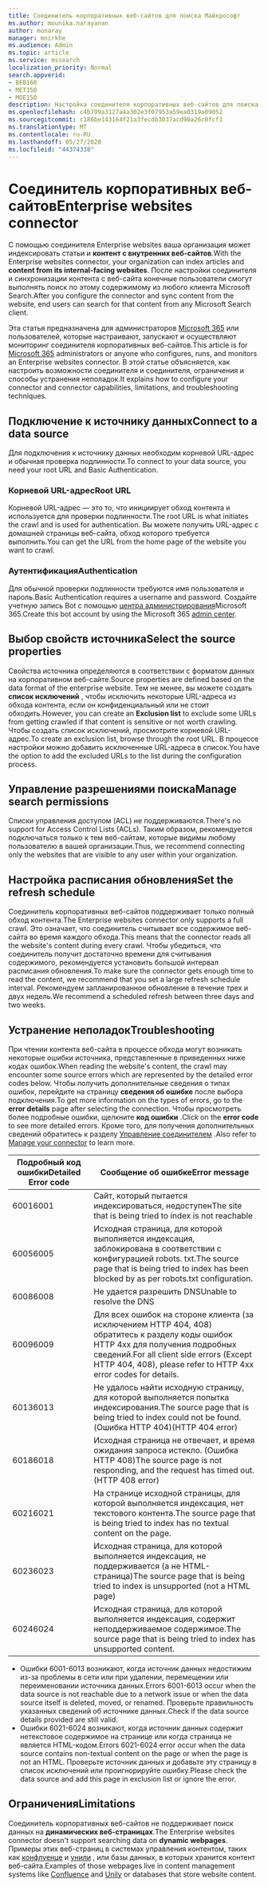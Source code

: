 ```yaml
---
title: Соединитель корпоративных веб-сайтов для поиска Майкрософт
ms.author: mounika.narayanan
author: monaray
manager: mnirkhe
ms.audience: Admin
ms.topic: article
ms.service: mssearch
localization_priority: Normal
search.appverid:
- BFB160
- MET150
- MOE150
description: Настройка соединителя корпоративных веб-сайтов для поиска Microsoft Search
ms.openlocfilehash: c4b799a3127a4a302e3f07953a59ea0319a09052
ms.sourcegitcommit: c186be143164f21a3fecdb3037acd90a26c0fcf3
ms.translationtype: MT
ms.contentlocale: ru-RU
ms.lasthandoff: 05/27/2020
ms.locfileid: "44374338"
---
```

# <a name="enterprise-websites-connector"></a><span data-ttu-id="9545c-103">Соединитель корпоративных веб-сайтов</span><span class="sxs-lookup"><span data-stu-id="9545c-103">Enterprise websites connector</span></span>

<span data-ttu-id="9545c-104">С помощью соединителя Enterprise websites ваша организация может индексировать статьи и **контент с внутренних веб-сайтов**.</span><span class="sxs-lookup"><span data-stu-id="9545c-104">With the Enterprise websites connector, your organization can index articles and **content from its internal-facing websites**.</span></span> <span data-ttu-id="9545c-105">После настройки соединителя и синхронизации контента с веб-сайта конечные пользователи смогут выполнять поиск по этому содержимому из любого клиента Microsoft Search.</span><span class="sxs-lookup"><span data-stu-id="9545c-105">After you configure the connector and sync content from the website, end users can search for that content from any Microsoft Search client.</span></span>

<span data-ttu-id="9545c-106">Эта статья предназначена для администраторов [Microsoft 365](https://www.microsoft.com/microsoft-365) или пользователей, которые настраивают, запускают и осуществляют мониторинг соединителя корпоративных веб-сайтов.</span><span class="sxs-lookup"><span data-stu-id="9545c-106">This article is for [Microsoft 365](https://www.microsoft.com/microsoft-365) administrators or anyone who configures, runs, and monitors an Enterprise websites connector.</span></span> <span data-ttu-id="9545c-107">В этой статье объясняется, как настроить возможности соединителя и соединителя, ограничения и способы устранения неполадок.</span><span class="sxs-lookup"><span data-stu-id="9545c-107">It explains how to configure your connector and connector capabilities, limitations, and troubleshooting techniques.</span></span>  

## <a name="connect-to-a-data-source"></a><span data-ttu-id="9545c-108">Подключение к источнику данных</span><span class="sxs-lookup"><span data-stu-id="9545c-108">Connect to a data source</span></span> 
<span data-ttu-id="9545c-109">Для подключения к источнику данных необходим корневой URL-адрес и обычная проверка подлинности.</span><span class="sxs-lookup"><span data-stu-id="9545c-109">To connect to your data source, you need your root URL and Basic Authentication.</span></span>

### <a name="root-url"></a><span data-ttu-id="9545c-110">Корневой URL-адрес</span><span class="sxs-lookup"><span data-stu-id="9545c-110">Root URL</span></span>
<span data-ttu-id="9545c-111">Корневой URL-адрес — это то, что инициирует обход контента и используется для проверки подлинности.</span><span class="sxs-lookup"><span data-stu-id="9545c-111">The root URL is what initiates the crawl and is used for authentication.</span></span> <span data-ttu-id="9545c-112">Вы можете получить URL-адрес с домашней страницы веб-сайта, обход которого требуется выполнить.</span><span class="sxs-lookup"><span data-stu-id="9545c-112">You can get the URL from the home page of the website you want to crawl.</span></span>

### <a name="authentication"></a><span data-ttu-id="9545c-113">Аутентификация</span><span class="sxs-lookup"><span data-stu-id="9545c-113">Authentication</span></span> 
<span data-ttu-id="9545c-114">Для обычной проверки подлинности требуются имя пользователя и пароль.</span><span class="sxs-lookup"><span data-stu-id="9545c-114">Basic Authentication requires a username and password.</span></span> <span data-ttu-id="9545c-115">Создайте учетную запись Bot с помощью [центра администрирования](https://admin.microsoft.com)Microsoft 365.</span><span class="sxs-lookup"><span data-stu-id="9545c-115">Create this bot account by using the Microsoft 365 [admin center](https://admin.microsoft.com).</span></span>

## <a name="select-the-source-properties"></a><span data-ttu-id="9545c-116">Выбор свойств источника</span><span class="sxs-lookup"><span data-stu-id="9545c-116">Select the source properties</span></span> 
<span data-ttu-id="9545c-117">Свойства источника определяются в соответствии с форматом данных на корпоративном веб-сайте.</span><span class="sxs-lookup"><span data-stu-id="9545c-117">Source properties are defined based on the data format of the enterprise website.</span></span> <span data-ttu-id="9545c-118">Тем не менее, вы можете создать **список исключений** , чтобы исключить некоторые URL-адреса из обхода контента, если он конфиденциальный или не стоит обходить.</span><span class="sxs-lookup"><span data-stu-id="9545c-118">However, you can create an **Exclusion list** to exclude some URLs from getting crawled if that content is sensitive or not worth crawling.</span></span> <span data-ttu-id="9545c-119">Чтобы создать список исключений, просмотрите корневой URL-адрес.</span><span class="sxs-lookup"><span data-stu-id="9545c-119">To create an exclusion list, browse through the root URL.</span></span> <span data-ttu-id="9545c-120">В процессе настройки можно добавить исключенные URL-адреса в список.</span><span class="sxs-lookup"><span data-stu-id="9545c-120">You have the option to add the excluded URLs to the list during the configuration process.</span></span>

## <a name="manage-search-permissions"></a><span data-ttu-id="9545c-121">Управление разрешениями поиска</span><span class="sxs-lookup"><span data-stu-id="9545c-121">Manage search permissions</span></span> 
<span data-ttu-id="9545c-122">Списки управления доступом (ACL) не поддерживаются.</span><span class="sxs-lookup"><span data-stu-id="9545c-122">There's no support for Access Control Lists (ACLs).</span></span> <span data-ttu-id="9545c-123">Таким образом, рекомендуется подключаться только к тем веб-сайтам, которые видимы любому пользователю в вашей организации.</span><span class="sxs-lookup"><span data-stu-id="9545c-123">Thus, we recommend connecting only the websites that are visible to any user within your organization.</span></span>

## <a name="set-the-refresh-schedule"></a><span data-ttu-id="9545c-124">Настройка расписания обновления</span><span class="sxs-lookup"><span data-stu-id="9545c-124">Set the refresh schedule</span></span>
<span data-ttu-id="9545c-125">Соединитель корпоративных веб-сайтов поддерживает только полный обход контента.</span><span class="sxs-lookup"><span data-stu-id="9545c-125">The Enterprise websites connector only supports a full crawl.</span></span> <span data-ttu-id="9545c-126">Это означает, что соединитель считывает все содержимое веб-сайта во время каждого обхода.</span><span class="sxs-lookup"><span data-stu-id="9545c-126">This means that the connector reads all the website's content during every crawl.</span></span> <span data-ttu-id="9545c-127">Чтобы убедиться, что соединитель получит достаточно времени для считывания содержимого, рекомендуется установить большой интервал расписания обновления.</span><span class="sxs-lookup"><span data-stu-id="9545c-127">To make sure the connector gets enough time to read the content, we recommend that you set a large refresh schedule interval.</span></span> <span data-ttu-id="9545c-128">Рекомендуем запланированное обновление в течение трех и двух недель.</span><span class="sxs-lookup"><span data-stu-id="9545c-128">We recommend a scheduled refresh between three days and two weeks.</span></span> 

## <a name="troubleshooting"></a><span data-ttu-id="9545c-129">Устранение неполадок</span><span class="sxs-lookup"><span data-stu-id="9545c-129">Troubleshooting</span></span>
<span data-ttu-id="9545c-130">При чтении контента веб-сайта в процессе обхода могут возникать некоторые ошибки источника, представленные в приведенных ниже кодах ошибок.</span><span class="sxs-lookup"><span data-stu-id="9545c-130">When reading the website's content, the crawl may encounter some source errors which are represented by the detailed error codes below.</span></span> <span data-ttu-id="9545c-131">Чтобы получить дополнительные сведения о типах ошибок, перейдите на страницу **сведения об ошибке** после выбора подключения.</span><span class="sxs-lookup"><span data-stu-id="9545c-131">To get more information on the types of errors, go to the **error details** page after selecting the connection.</span></span> <span data-ttu-id="9545c-132">Чтобы просмотреть более подробные ошибки, щелкните **код ошибки** .</span><span class="sxs-lookup"><span data-stu-id="9545c-132">Click on the **error code** to see more detailed errors.</span></span> <span data-ttu-id="9545c-133">Кроме того, для получения дополнительных сведений обратитесь к разделу [Управление соединителем](https://docs.microsoft.com/microsoftsearch/manage-connector) .</span><span class="sxs-lookup"><span data-stu-id="9545c-133">Also refer to [Manage your connector](https://docs.microsoft.com/microsoftsearch/manage-connector) to learn more.</span></span>

 <span data-ttu-id="9545c-134">**Подробный код ошибки**</span><span class="sxs-lookup"><span data-stu-id="9545c-134">**Detailed Error code**</span></span> | <span data-ttu-id="9545c-135">**Сообщение об ошибке**</span><span class="sxs-lookup"><span data-stu-id="9545c-135">**Error message**</span></span>
 --- | --- 
 <span data-ttu-id="9545c-136">6001</span><span class="sxs-lookup"><span data-stu-id="9545c-136">6001</span></span>   | <span data-ttu-id="9545c-137">Сайт, который пытается индексироваться, недоступен</span><span class="sxs-lookup"><span data-stu-id="9545c-137">The site that is being tried to index is not reachable</span></span> 
 <span data-ttu-id="9545c-138">6005</span><span class="sxs-lookup"><span data-stu-id="9545c-138">6005</span></span> | <span data-ttu-id="9545c-139">Исходная страница, для которой выполняется индексация, заблокирована в соответствии с конфигурацией robots. txt.</span><span class="sxs-lookup"><span data-stu-id="9545c-139">The source page that is being tried to index has been blocked by as per robots.txt configuration.</span></span>
 <span data-ttu-id="9545c-140">6008</span><span class="sxs-lookup"><span data-stu-id="9545c-140">6008</span></span> | <span data-ttu-id="9545c-141">Не удается разрешить DNS</span><span class="sxs-lookup"><span data-stu-id="9545c-141">Unable to resolve the DNS</span></span>
 <span data-ttu-id="9545c-142">6009</span><span class="sxs-lookup"><span data-stu-id="9545c-142">6009</span></span> | <span data-ttu-id="9545c-143">Для всех ошибок на стороне клиента (за исключением HTTP 404, 408) обратитесь к разделу коды ошибок HTTP 4xx для получения подробных сведений.</span><span class="sxs-lookup"><span data-stu-id="9545c-143">For all client side errors (Except HTTP 404, 408), please refer to HTTP 4xx error codes for details.</span></span>
 <span data-ttu-id="9545c-144">6013</span><span class="sxs-lookup"><span data-stu-id="9545c-144">6013</span></span> | <span data-ttu-id="9545c-145">Не удалось найти исходную страницу, для которой выполняется попытка индексирования.</span><span class="sxs-lookup"><span data-stu-id="9545c-145">The source page that is being tried to index could not be found.</span></span> <span data-ttu-id="9545c-146">(Ошибка HTTP 404)</span><span class="sxs-lookup"><span data-stu-id="9545c-146">(HTTP 404 error)</span></span>
 <span data-ttu-id="9545c-147">6018</span><span class="sxs-lookup"><span data-stu-id="9545c-147">6018</span></span> | <span data-ttu-id="9545c-148">Исходная страница не отвечает, и время ожидания запроса истекло. (Ошибка HTTP 408)</span><span class="sxs-lookup"><span data-stu-id="9545c-148">The source page is not responding, and the request has timed out. (HTTP 408 error)</span></span>
 <span data-ttu-id="9545c-149">6021</span><span class="sxs-lookup"><span data-stu-id="9545c-149">6021</span></span> | <span data-ttu-id="9545c-150">На странице исходной страницы, для которой выполняется индексация, нет текстового контента.</span><span class="sxs-lookup"><span data-stu-id="9545c-150">The source page that is being tried to index has no textual content on the page.</span></span>
 <span data-ttu-id="9545c-151">6023</span><span class="sxs-lookup"><span data-stu-id="9545c-151">6023</span></span> | <span data-ttu-id="9545c-152">Исходная страница, для которой выполняется индексация, не поддерживается (а не HTML-страница)</span><span class="sxs-lookup"><span data-stu-id="9545c-152">The source page that is being tried to index is unsupported (not a HTML page)</span></span>
 <span data-ttu-id="9545c-153">6024</span><span class="sxs-lookup"><span data-stu-id="9545c-153">6024</span></span> | <span data-ttu-id="9545c-154">Исходная страница, для которой выполняется индексация, содержит неподдерживаемое содержимое.</span><span class="sxs-lookup"><span data-stu-id="9545c-154">The source page that is being tried to index has unsupported content.</span></span>

* <span data-ttu-id="9545c-155">Ошибки 6001-6013 возникают, когда источник данных недостижим из-за проблемы в сети или при удалении, перемещении или переименовании источника данных.</span><span class="sxs-lookup"><span data-stu-id="9545c-155">Errors 6001-6013 occur when the data source is not reachable due to a network issue or when the data source itself is deleted, moved, or renamed.</span></span> <span data-ttu-id="9545c-156">Проверьте правильность указанных сведений об источнике данных.</span><span class="sxs-lookup"><span data-stu-id="9545c-156">Check if the data source details provided are still valid.</span></span>
* <span data-ttu-id="9545c-157">Ошибки 6021-6024 возникают, когда источник данных содержит нетекстовое содержимое на странице или когда страница не является HTML-кодом.</span><span class="sxs-lookup"><span data-stu-id="9545c-157">Errors 6021-6024 error occur when the data source contains non-textual content on the page or when the page is not an HTML.</span></span> <span data-ttu-id="9545c-158">Проверьте источник данных и добавьте эту страницу в список исключений или проигнорируйте ошибку.</span><span class="sxs-lookup"><span data-stu-id="9545c-158">Please check the data source and add this page in exclusion list or ignore the error.</span></span>

## <a name="limitations"></a><span data-ttu-id="9545c-159">Ограничения</span><span class="sxs-lookup"><span data-stu-id="9545c-159">Limitations</span></span>
<span data-ttu-id="9545c-160">Соединитель корпоративных веб-сайтов не поддерживает поиск данных на **динамических веб-страницах**.</span><span class="sxs-lookup"><span data-stu-id="9545c-160">The Enterprise websites connector doesn't support searching data on **dynamic webpages**.</span></span> <span data-ttu-id="9545c-161">Примеры этих веб-страниц в системах управления контентом, таких как [конфлуенце](https://www.atlassian.com/software/confluence) и [унили](https://www.unily.com/) , или базы данных, в которых хранится контент веб-сайта.</span><span class="sxs-lookup"><span data-stu-id="9545c-161">Examples of those webpages live in content management systems like [Confluence](https://www.atlassian.com/software/confluence) and [Unily](https://www.unily.com/) or databases that store website content.</span></span>
